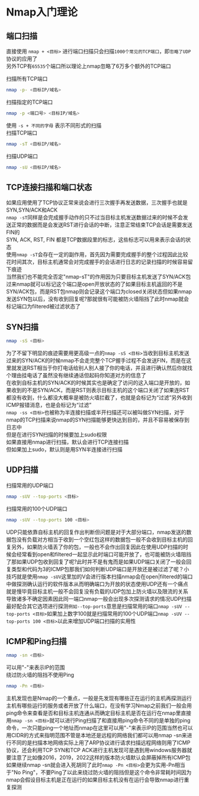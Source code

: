 # Nmap入门理论

## 端口扫描
直接使用 `nmap + <目标>` 进行端口扫描只会扫描`1000个常见的TCP端口`，即`忽略了UDP`协议的应用了  
另外TCP有`65535`个端口所以理论上nmap忽略了6万多个额外的TCP端口

扫描所有TCP端口
```bash
nmap -p- <目标IP/域名>
```
扫描指定的TCP端口
```bash
nmap -p <端口号> <目标IP/域名>
```

使用 `-s + 不同的字母` 表示不同形式的扫描  
扫描TCP端口
```bash
nmap -sT <目标IP/域名>
```
扫描UDP端口
```bash
nmap -sU <目标IP/域名>
```


## TCP连接扫描和端口状态
如果应用使用了TCP协议正常来说会进行三次握手再发送数据，三次握手也就是SYN,SYN/ACK和ACK  
`nmap -sT`同样是会完成握手动作的只不过当目标主机发送数据过来的时候不会发送正常的数据而是会发送RST进行会话的中断，注意正常结束TCP会话是需要发送FIN的  
SYN, ACK, RST, FIN 都是TCP数据段里的标志，这些标志可以用来表示会话的状态  
使用`nmap -sT`会存在一定的副作用，首先因为需要完成握手的整个过程因此比较花时间其次，目标主机通常会对完成握手的会话进行日志的记录扫描的时候容易留下痕迹  
当然我们也不能完全否定"nmap-sT"的作用因为只要目标主机发送了SYN/ACK包过来nmap就可以标记这个端口是open开放状态的了如果目标主机返回的不是SYN/ACK包，而是RST包nmap则会记录这个端口为closed关闭状态但如果nmap发送SYN包以后，没有收到回复呢?那就很有可能被防火墙阻挡了此时nmap就会标记端口为filtered被过滤状态了  


## SYN扫描
```bash
nmap -sS <目标>
```
为了不留下明显的痕迹需要用更高级一点的`nmap -sS <目标>`当收到目标主机发送过来的SYN/ACK的时候nmap不会走完整个TCP握手过程不会发送FIN，而是在这里就发送RST相当于你打电话给别人别人接了你的电话，并且进行确认然后你就找个理由挂电话了虽然没有继续通话但起码你知道对方的信息了  
在收到自标主机的SYN/ACK的时候其实也是确定了访问的这入端口是开放的，如果收到的不是SYN/ACK，而是RST则表示目标主机的这个端口关闭了如果连RST都没有收到，什么都没大概率是被防火墙拦截了，也就是会标记为“过滤”另外收到ICMP报错消息，也是会标记为“过滤”   
`nmap -ss <目标>`也被称为半连接扫描或半开扫描还可以被叫做SYN扫描，对于nmap的TCP扫描来说nmap的SYN扫描能够更快达到目的，并且不容易被保存到日志中  
但是在进行SYN扫描的时候要加上sudo权限  
如果直接用nmap进行扫描，默认会进行TCP连接扫描  
但如果加上sudo，默认则是用SYN半连接进行扫描  


## UDP扫描
扫描常用的UDP端口
```bash
nmap -sUV --top-ports <目标>
```
扫描常用的100个UDP端口
```bash
nmap -sUV --top-ports 100 <目标>
```
UDP只能依靠自标主机的回复作出判断但问题是对于大部分端口，nmap发送的数据包没有负载对方相当于收到一个空红包这样的数据包一般不会收到目标主机的回复另外，如果防火墙丢了你的包，一般也不会作出回复因此在使用UDP扫描的时候会经常看到open和filtered一起显示此时端口可能开放了，也可能被防火墙阻挡了那如果UDP包收到回复了呢?此时并不是有鬼而是如果UDP端口关闭了一般会回复类型和代码为3的ICMP包那我们如何判断UDP端口是开放还是被过滤了呢？小技巧就是使用`nmap -sUV`这里加的V会进行版本扫描nmap会在open|filtered的端口中做探测确认运行的软件版本从而明确端口为开放的状态使用UDP还有一个痛点就是慢毕竟目标主机一般不会回复没有负载的UDP包加上防火墙以及限流的关系导致诸多不确定因素因此同一端口nmap一般会出现多次探测请求的情况UDP扫描最好配合其它选项进行探测`例如--top-ports`意思是扫描常用的端口`nmap -sUV --top-ports <目标>`如果加上数字100就是扫描常用的100个UDP端口`nmap -sUV --top-ports 100 <目标>`以此来增加UDP端口扫描的实用性  

## ICMP和Ping扫描

```bash
nmap -sn <目标>
```
可以用"-"来表示IP的范围  
绕过防火墙的阻挡不使用Ping
```bash
nmap -Pn <目标>
```
主机发现也是Nmap的一个重点，一般是先发现有哪些正在运行的主机再探测运行主机有哪些运行的服务或者开放了什么端口，在没有学习Nmap之前我们一般会用ping命令来查看是否和目标主机连通从而确定目标主机是否在运行在nmap里直接用`nmap -sn <目标>`就可以进行Ping扫描了和直接用ping命令不同的是单独的ping命令，一次只能ping一个地址而nmap在这里可以用"-"来表示IP的范围当然也可以用CIDR的方式来指明范围不管是本地还是远程的网络我们都可以用nmap -sn来进行不同的是扫描本地网络实际上用了ARP协议进行请求扫描远程网络则用了ICMP协议，还会利用TCP SYN和TCP ACK进行主机发现可是遇到用windows服务器就要注意了比如像2016，2019，2022这样的版本防火墙默认会屏蔽掉所有ICMP包如果继续nmap -sn就会进入死胡同了此时`nmap -Pn <目标>`会更为实用-Pn相当于"No Ping"，不要Ping了以此来绕过防火墙的阻挡但是这个命令非常耗时间因为nmap会假设目标主机是正在运行的如果目标主机没有在运行会导致nmap进行重复探测